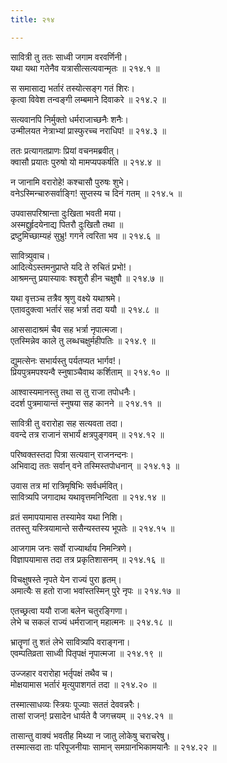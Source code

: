 ```yaml
---
title: २१४

---
```

सावित्री तु ततः साध्वी जगाम वरवर्णिनी।  
यथा यथा गतेनैव यत्रासीत्सत्यवान्मृतः ॥ २१४.१ ॥  
  
स समासाद्य भर्तारं तस्योत्सङ्ग गतं शिरः।  
कृत्वा विवेश तन्वङ्गी लम्बमाने दिवाकरे ॥ २१४.२ ॥  
  
सत्यवानपि निर्मुक्तो धर्मराजाच्छनैः शनैः।  
उन्मीलयत नेत्राभ्यां प्रास्फुरच्च नराधिप! ॥ २१४.३ ॥  
  
ततः प्रत्यागतप्राणः प्रियां वचनमब्रवीत्।  
क्वासौ प्रयातः पुरुषो यो मामप्यपकर्षति ॥ २१४.४ ॥  
  
न जानामि वरारोहे! कश्चासौ पुरुषः शुभे।  
वनेऽस्मिन्चारुसर्वाङ्गि! सुप्तस्य च दिनं गतम् ॥ २१४.५ ॥  
  
उपवासपरिश्रान्ता दुःखिता भवती मया।  
अस्मद्दुर्हृदयेनाद्य पितरौ दुःखितौ तथा ॥  
द्रष्टुमिच्छाम्यहं सुभ्रु! गगने त्वरिता भव ॥ २१४.६ ॥  
  
सावित्र्युवाच।  
आदित्येऽस्तमनुप्राप्ते यदि ते रुचितं प्रभो!।  
आश्रमन्तु प्रयास्यावः श्वशुरौ हीन चक्षुषौ ॥ २१४.७ ॥  
  
यथा वृत्तञ्च तत्रैव श्रृणु वक्ष्ये यथाश्रमे।  
एतावदुक्त्वा भर्तारं सह भर्त्रा तदा ययौ ॥ २१४.८ ॥  
  
आससादाश्रमं चैव सह भर्त्रा नृपात्मजा।  
एतस्मिन्नेव काले तु लब्धचक्षुर्महीपतिः ॥ २१४.९ ॥  
  
द्युमत्सेनः सभार्यस्तु पर्यतप्यत भार्गव!।  
प्रियपुत्रमपश्यन्वै स्नुषाञ्चैवाथ कर्शिताम् ॥ २१४.१० ॥  
  
आश्वास्यमानस्तु तथा स तु राजा तपोधनैः।  
ददर्श पुत्रमायान्तं स्नुषया सह कानने ॥ २१४.११ ॥  
  
सावित्री तु वरारोहा सह सत्यवता तदा।  
ववन्दे तत्र राजानं सभार्यं क्षत्रपुङ्गवम् ॥ २१४.१२ ॥  
  
परिष्वक्तस्तदा पित्रा सत्यवान् राजनन्दनः।  
अभिवाद्य ततः सर्वान् वने तस्मिस्तपोधनान् ॥ २१४.१३ ॥  
  
उवास तत्र मां रात्रिमृषिभिः सर्वधर्मवित्।  
सावित्र्यपि जगादाथ यथावृत्तमनिन्दिता ॥ २१४.१४ ॥  
  
  
व्रतं समापयामास तस्यामेव यथा निशि।  
ततस्तु यस्त्रियामान्ते ससैन्यस्तस्य भूपतेः ॥ २१४.१५ ॥  
  
आजगाम जनः सर्वो राज्यार्थाय निमन्त्रिणे।  
विज्ञापयामास तदा तत्र प्रकृतिशासनम् ॥ २१४.१६ ॥  
  
विचक्षुषस्ते नृपते येन राज्यं पुरा हृतम्।  
अमात्यैः स हतो राजा भवांस्तस्मिन् पुरे नृपः ॥ २१४.१७ ॥  
  
एतच्छ्रत्वा ययौ राजा बलेन चतुरङ्गिणा।  
लेभे च सकलं राज्यं धर्मराजान् महात्मनः ॥ २१४.१८ ॥  
  
भ्रातॄणां तु शतं लेभे सावित्र्यपि वराङ्गना।  
एवम्पतिव्रता साध्वी पितृपक्षं नृपात्मजा ॥ २१४.१९ ॥  
  
उज्जहार वरारोहा भर्तृपक्षं तथैव च।  
मोक्षयामास भर्तारं मृत्युपाशगतं तदा ॥ २१४.२० ॥  
  
तस्मात्साधव्यः स्त्रियः पूज्याः सततं देववन्नरैः।  
तासां राजन्! प्रसादेन धार्यते वै जगत्त्रयम् ॥ २१४.२१ ॥  
  
तासान्तु वाक्यं भवतीह मिथ्या न जातु लोकेषु चराचरेषु।  
तस्मात्सदा ताः परिपूजनीयाः सामान् समग्रानभिकामयानैः ॥ २१४.२२ ॥